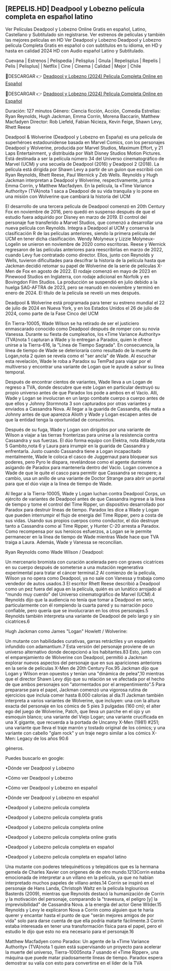 ## [REPELIS.HD] Deadpool y Lobezno película completa en español latino

Ver Películas Deadpool y Lobezno Online Gratis en español, Latino, Castellano y Subtitulado sin registrarse. Ver estrenos de películas y también las mejores películas en HD Ver Deadpool y Lobezno Deadpool y Lobezno película Completa Gratis en español o con subtítulos en tu idioma, en HD y hasta en calidad 2024 HD con Audio español Latino y Subtitulado.

Cuevana | Estrenos | Pelispedia | Pelisplus | Gnula | Repelisplus | Repelis | Pelis | Pelisplus| | Netflix | Cine | Cinema | Calidad | Mejor | Chile

🔴DESCARGAR 👉 [Deadpool y Lobezno (2024) Pelicula Completa Online en Español](https://cornercinema.com/es/movie/533535)

🔴DESCARGAR 👉 [Deadpool y Lobezno (2024) Pelicula Completa Online en Español](https://cornercinema.com/es/movie/533535)

Duración: 127 minutos Género: Ciencia ficción, Acción, Comedia Estrellas: Ryan Reynolds, Hugh Jackman, Emma Corrin, Morena Baccarin, Matthew Macfadyen Director: Rob Liefeld, Fabian Nicieza, Kevin Feige, Shawn Levy, Rhett Reese

Deadpool & Wolverine (Deadpool y Lobezno en España) es una película de superhéroes estadounidense basada en Marvel Comics, con los personajes Deadpool y Wolverine, producida por Marvel Studios, Maximum Effort, y 21 Laps Entertainment, y distribuida por Walt Disney Studios Motion Pictures. Está destinada a ser la película número 34 del Universo cinematográfico de Marvel (UCM) y una secuela de Deadpool (2016) y Deadpool 2 (2018). La película está dirigida por Shawn Levy a partir de un guion que escribió con Ryan Reynolds, Rhett Reese, Paul Wernick y Zeb Wells. Reynolds y Hugh Jackman interpretan a Deadpool y Wolverine, respectivamente, junto a Emma Corrin, y Matthew Macfadyen. En la película, la «Time Variance Authority» (TVA)nota 1​ saca a Deadpool de su vida tranquila y lo pone en una misión con Wolverine que cambiará la historia del UCM

El desarrollo de una tercera película de Deadpool comenzó en 20th Century Fox en noviembre de 2016, pero quedó en suspenso después de que el estudio fuera adquirido por Disney en marzo de 2019. El control del personaje fue transferido a Marvel Studios, que comenzó a desarrollar una nueva película con Reynolds. Integra a Deadpool al UCM y conserva la clasificación R de las películas anteriores, siendo la primera película del UCM en tener dicha clasificación. Wendy Molyneux y Lizzie Molyneux-Logelin se unieron en noviembre de 2020 como escritoras. Reese y Wernick regresaron de las películas anteriores para reescribirlas en marzo de 2022, cuando Levy fue contratado como director. Ellos, junto con Reynolds y Wells, tuvieron dificultades para descifrar la historia de la película hasta que Jackman decidió retomar su papel de Wolverine de la serie de películas X-Men de Fox en agosto de 2022. El rodaje comenzó en mayo de 2023 en Pinewood Studios en Inglaterra, con rodaje adicional en Norfolk y en Bovingdon Film Studios. La producción se suspendió en julio debido a la huelga SAG-AFTRA de 2023, pero se reanudó en noviembre y terminó en enero de 2024. El título de la película se reveló un mes después.

Deadpool & Wolverine está programada para tener su estreno mundial el 22 de julio de 2024 en Nueva York, y en los Estados Unidos el 26 de julio de 2024, como parte de la Fase Cinco del UCM

En Tierra-10005, Wade Wilson se ha retirado de ser el justiciero enmascarado conocido como Deadpool después de romper con su novia Vanessa. Durante su fiesta de cumpleaños, los «Time Variance Authority» (TVA)nota 1​ capturan a Wade y lo entregan a Paradox, quien le ofrece unirse a la Tierra-616, la "Línea de Tiempo Sagrada". En consecuencia, la línea de tiempo de Wade se deterioraría como resultado de la muerte de Logan,nota 2​ quien se revela como el "ser ancla" de Wade. Al escuchar esta revelación, Wade le roba a Paradox su TemPad para viajar por el multiverso y encontrar una variante de Logan que le ayude a salvar su línea temporal.

Después de encontrar cientos de variantes, Wade lleva a un Logan de regreso a TVA, donde descubre que este Logan en particular destruyó su propio universo antes de que Paradox los pode a ambos en el Vacío. Allí, Wade y Logan se involucran en un largo combate cuerpo a cuerpo antes de que ellos y Johnny Stormnota 3​ son capturados por otras variantes y enviados a Cassandra Nova. Al llegar a la guarida de Cassandra, ella mata a Johnny antes de que aparezca Alioth y Wade y Logan escapen antes de que la entidad tenga la oportunidad de consumirlos.

Después de su fuga, Wade y Logan son dirigidos por una variante de Wilson a viajar a las tierras fronterizas para unirse a la resistencia contra Cassandra y sus fuerzas. El dúo forma equipo con Elektra, nota 4​ Blade,nota 5​ Gambito,nota 6​ y Laura para irrumpir en la guarida de Cassandra y enfrentarla. Justo cuando Cassandra tiene a Logan incapacitado mentalmente, Wade le coloca el casco de Juggernaut para bloquear sus poderes, pero Pyro le dispara, revelándose como el agente durmiente asigando de Paradox para mantenerla dentro del Vacío. Logan convence a Wade de que le quite el casco para permitir que Cassandra se recupere; a cambio, usa un anillo de una variante de Doctor Strange para abrir un portal para que el dúo viaje a la línea de tiempo de Wade.

Al llegar a la Tierra-10005, Wade y Logan luchan contra Deadpool Corps, un ejército de variantes de Deadpool antes de que Cassandra ingrese a la línea de tiempo y tome el control del Time Ripper, un dispositivo desarrollado por Paradox para destruir líneas de tiempo. Paradox les dice a Wade y Logan que pueden interrumpir el flujo de energía del Time Ripper, pero a costa de sus vidas. Usando sus propios cuerpos como conductor, el dúo destruye tanto a Cassandra como al Time Ripper, y Hunter C-20 arresta a Paradox. Como recompensa por sus heroicos esfuerzos, a Logan se le permite permanecer en la línea de tiempo de Wade mientras Wade hace que TVA traiga a Laura. Además, Wade y Vanessa se reconcilian.

Ryan Reynolds como Wade Wilson / Deadpool:

Un mercenario bromista con curación acelerada pero con graves cicatrices en su cuerpo después de someterse a una mutación regenerativa experimental para tratar el cáncer terminal.2​ Al comienzo de la película, Wilson ya no opera como Deadpool, ya no sale con Vanessa y trabaja como vendedor de autos usados.3​ El escritor Rhett Reese describió a Deadpool como un pez fuera del agua en la película, quién es un lunático arrojado al "mundo muy cuerdo" del Universo cinematográfico de Marvel (UCM).4​ Reynolds dijo que la audiencia no tenía que tomar a Deadpool en serio, particularmente con él rompiendo la cuarta pared y su narración poco confiable, pero quería que se involucraran en los otros personajes.5​ Reynolds también interpreta una variante de Deadpool de pelo largo y sin cicatrices.6​

Hugh Jackman como James "Logan" Howlett / Wolverine:

Un mutante con habilidades curativas, garras retráctiles y un esqueleto infundido con adamantium.7​ Esta versión del personaje proviene de un universo alternativo donde decepcionó a los habitantes.8​3​ Esto, junto con el emparejamiento de Wolverine con Deadpool, permitió a Jackman explorar nuevos aspectos del personaje que en sus apariciones anteriores en la serie de películas X-Men de 20th Century Fox.9​5​ Jackman dijo que Logan y Wilson eran opuestos y tenían una "dinámica de pelea",10​ mientras que el director Shawn Levy dijo que su relación se ve afectada por el hecho de que ambos personajes son "atormentados por el arrepentimiento".5​ Para prepararse para el papel, Jackman comenzó una vigorosa rutina de ejercicios que incluía comer hasta 8.000 calorías al día.11​ Jackman también interpreta a varios variantes de Wolverine, que incluyen: una con la altura exacta del personaje en los cómics de 5 pies 3 pulgadas (160 cm); el alter ego del juego de Wolverine, Patch, que lleva un parche en el ojo y un esmoquin blanco; una variante del Viejo Logan; una variante crucificada en una X gigante, que recuerda a la portada de Uncanny X-Men (1981) #251; una variante que lleva el traje marrón y tostado original de los cómics; y una variante con cabello "glam rock" y un traje negro similar a los cómics X-Men: Legacy de los años 90.6​

géneros.

Puedes buscarlo en google:

•Dónde ver Deadpool y Lobezno

•Cómo ver Deadpool y Lobezno

•Cómo ver Deadpool y Lobezno en español

•Dónde ver Deadpool y Lobezno en español

•Deadpool y Lobezno película completa

•Deadpool y Lobezno película completa gratis

•Deadpool y Lobezno película completa online

•Deadpool y Lobezno película completa online gratis

•Deadpool y Lobezno pelicula completa en español

•Deadpool y Lobezno pelicula completa en español latino

Una mutante con poderes telequinéticos y telepáticos que es la hermana gemela de Charles Xavier con orígenes de de otro mundo.12​13​ Corrin estaba emocionada de interpretar a un villano en la película, ya que no habían interpretado muchos papeles de villano antes.14​ Corrin se inspiró en el personaje de Hans Landa, Christoph Waltz en la película Inglourious Basterds (2009), mientras que Reynolds destacó la humanización de Corrin y la motivación del personaje, comparando la "travesura, el peligro [y] la imprevisibilidad" de Cassandra Nova. a la energía del actor Gene Wilder.15​ Reynolds y Levy le explicaron Nova a Corrin como alguien que te haría querer y encantar hasta el punto de que "serán mejores amigos de por vida" solo para darse cuenta de que ella podría matarte fácilmente.3​ Corrin estaba interesada en tener una transformación física para el papel, pero el estudio le dijo que esto no era necesario para el personaje.16​

Matthew Macfadyen como Paradox: Un agente de la «Time Variance Authority» (TVA)nota 1​ quien está supervisando un proyecto para acelerar la muerte del universo, Tierra-10005nota 7​ usando el «Time Ripper», una máquina que puede matar piadosamente líneas de tiempo. Paradox espera demostrar su valía con esto para convertirse en el líder de la TVA
